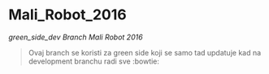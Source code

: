 # Mali_Robot_2016
*green_side_dev Branch Mali Robot 2016*
>Ovaj branch se koristi za green side koji se samo tad updatuje kad na development branchu radi sve :bowtie:
